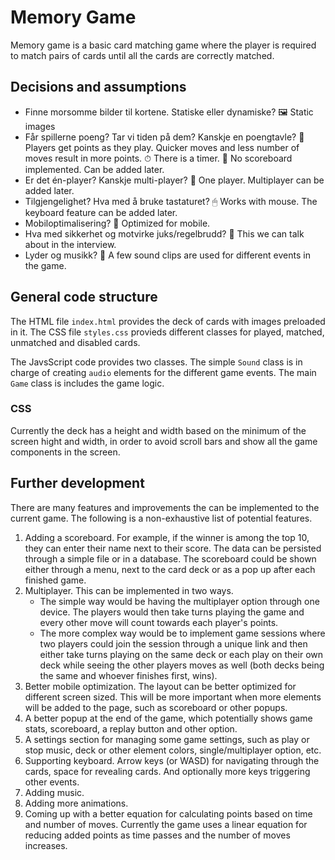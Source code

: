 # Memory Game

Memory game is a basic card matching game where the player is required to match pairs of cards until all the cards are correctly matched.

## Decisions and assumptions

- Finne morsomme bilder til kortene. Statiske eller dynamiske?
  🖼 Static images
- Får spillerne poeng? Tar vi tiden på dem? Kanskje en poengtavle?
  🎉 Players get points as they play. Quicker moves and less number of moves result in more points.
  ⏱ There is a timer.
  🧮 No scoreboard implemented. Can be added later.
- Er det én-player? Kanskje multi-player?
  👨‍ One player. Multiplayer can be added later.
- Tilgjengelighet? Hva med å bruke tastaturet?
  🖱 Works with mouse. The keyboard feature can be added later.
- Mobiloptimalisering?
  📲 Optimized for mobile.
- Hva med sikkerhet og motvirke juks/regelbrudd?
  🤔 This we can talk about in the interview.
- Lyder og musikk?
  🎵 A few sound clips are used for different events in the game.

## General code structure

The HTML file `index.html` provides the deck of cards with images preloaded in it. The CSS file `styles.css` provieds different classes for played, matched, unmatched and disabled cards.

The JavsScript code provides two classes. The simple `Sound` class is in charge of creating `audio` elements for the different game events. The main `Game` class is includes the game logic.

### CSS

Currently the deck has a height and width based on the minimum of the screen hight and width, in order to avoid scroll bars and show all the game components in the screen.

## Further development

There are many features and improvements the can be implemented to the current game. The following is a non-exhaustive list of potential features.

1. Adding a scoreboard. For example, if the winner is among the top 10, they can enter their name next to their score. The data can be persisted through a simple file or in a database. The scoreboard could be shown either through a menu, next to the card deck or as a pop up after each finished game.
2. Multiplayer. This can be implemented in two ways.
   - The simple way would be having the multiplayer option through one device. The players would then take turns playing the game and every other move will count towards each player's points.
   - The more complex way would be to implement game sessions where two players could join the session through a unique link and then either take turns playing on the same deck or each play on their own deck while seeing the other players moves as well (both decks being the same and whoever finishes first, wins).
3. Better mobile optimization. The layout can be better optimized for different screen sized. This will be more important when more elements will be added to the page, such as scoreboard or other popups.
4. A better popup at the end of the game, which potentially shows game stats, scoreboard, a replay button and other option.
5. A settings section for managing some game settings, such as play or stop music, deck or other element colors, single/multiplayer option, etc.
6. Supporting keyboard. Arrow keys (or WASD) for navigating through the cards, space for revealing cards. And optionally more keys triggering other events.
7. Adding music.
8. Adding more animations.
9. Coming up with a better equation for calculating points based on time and number of moves. Currently the game uses a linear equation for reducing added points as time passes and the number of moves increases.
